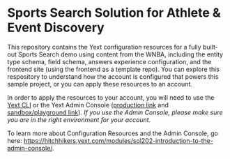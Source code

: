 # Sports Search Solution for Athlete & Event Discovery

This repository contains the Yext configuration resources for a fully built-out Sports Search demo using content from the WNBA, including the entity type schema, field schema, answers experience configuration, and the frontend site (using the frontend as a template repo). You can explore this respository to understand how the account is configured that powers this sample project, or you can apply these resources to an account. 

In order to apply the resources to your account, you will need to use the [Yext CLI](https://hitchhikers.yext.com/docs/cli/) or the Yext Admin Console ([production link](https://www.yext.com/adminconsole/resources?githubRepository=https://github.com/YextSolutions/sports-search-solution-sample-project) and [sandbox/playground link](https://sandbox.yext.com/adminconsole/resources?githubRepository=https://github.com/YextSolutions/sports-search-solution-sample-project)). *If you use the Admin Console, please make sure you are in the right environment for your account.* 

To learn more about Configuration Resources and the Admin Console, go here: https://hitchhikers.yext.com/modules/sol202-introduction-to-the-admin-console/. 

